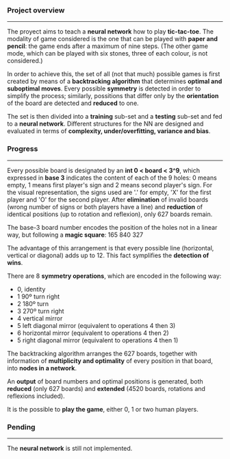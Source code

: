 ### Project overview
---
The proyect aims to teach a **neural network** how to play **tic-tac-toe**. The modality of game considered is the one that can be played with **paper and pencil**: the game ends after a maximum of nine steps. (The other game mode, which can be played with six stones, three of each colour, is not considered.)

In order to achieve this, the set of all (not that much) possible games is first created by means of a **backtracking algorithm** that determines **optimal and suboptimal moves**. Every possible **symmetry** is detected in order to simplify the process; similarly, possitions that differ only by the **orientation** of the board are detected and **reduced** to one.

The set is then divided into a **training** sub-set and a **testing** sub-set and fed to a **neural network**. Different structures for the NN are designed and evaluated in terms of **complexity, under/overfitting, variance and bias**.

### Progress
---
Every possible board is designated by an **int 0 < board < 3^9**, which expressed in **base 3** indicates the content of each of the 9 holes: 0 means empty, 1 means first player's sign and 2 means second player's sign. For the visual representation, the signs used are '.' for empty, 'X' for the first player and 'O' for the second player. After **elimination** of invalid boards (wrong number of signs or both players have a line) and **reduction** of identical positions (up to rotation and reflexion), only 627 boards remain.

The base-3 board number encodes the position of the holes not in a linear way, but following a **magic square**:
165
840
327

The advantage of this arrangement is that every possible line (horizontal, vertical or diagonal) adds up to 12. This fact symplifies the **detection of wins**.

There are 8 **symmetry operations**, which are encoded in the following way:
- 0, identity
- 1 90º turn right
- 2 180º turn
- 3 270º turn right
- 4 vertical mirror
- 5 left diagonal mirror (equivalent to operations 4 then 3)
- 6 horizontal mirror (equivalent to operations 4 then 2)
- 5 right diagonal mirror (equivalent to operations 4 then 1)

The backtracking algorithm arranges the 627 boards, together with information of **multiplicity and optimality** of every position in that board, into **nodes in a network**.

An **output** of board numbers and optimal positions is generated, both **reduced** (only 627 boards) and **extended** (4520 boards, rotations and reflexions included).

It is the possible to **play the game**, either 0, 1 or two human players.

### Pending
---
The **neural network** is still not implemented.
